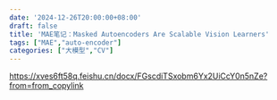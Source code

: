 ```yaml
---
date: '2024-12-26T20:00:00+08:00'
draft: false
title: 'MAE笔记：Masked Autoencoders Are Scalable Vision Learners'
tags: ["MAE","auto-encoder"]
categories: ["大模型","CV"]
---
```


https://xves6ft58q.feishu.cn/docx/FGscdiTSxobm6Yx2UiCcY0n5nZe?from=from_copylink

